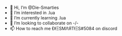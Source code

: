 - 👋 Hi, I’m @Die-Smarties
- 👀 I’m interested in .lua
- 🌱 I’m currently learning .lua
- 💞️ I’m looking to collaborate on -/-
- 📫 How to reach me ÐłΞSMΛЯТłΞS#5084  on discord

<!---
Die-Smarties/Die-Smarties is a ✨ special ✨ repository because its `README.md` (this file) appears on your GitHub profile.
You can click the Preview link to take a look at your changes.
--->
